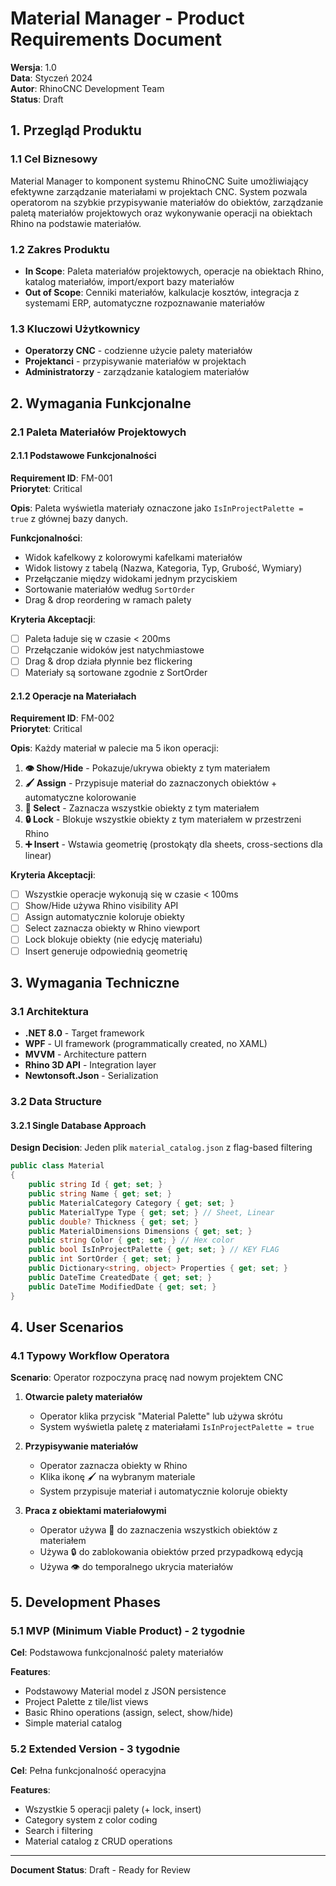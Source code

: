 # Material Manager - Product Requirements Document

**Wersja**: 1.0  
**Data**: Styczeń 2024  
**Autor**: RhinoCNC Development Team  
**Status**: Draft

## 1. Przegląd Produktu

### 1.1 Cel Biznesowy
Material Manager to komponent systemu RhinoCNC Suite umożliwiający efektywne zarządzanie materiałami w projektach CNC. System pozwala operatorom na szybkie przypisywanie materiałów do obiektów, zarządzanie paletą materiałów projektowych oraz wykonywanie operacji na obiektach Rhino na podstawie materiałów.

### 1.2 Zakres Produktu
- **In Scope**: Paleta materiałów projektowych, operacje na obiektach Rhino, katalog materiałów, import/export bazy materiałów
- **Out of Scope**: Cenniki materiałów, kalkulacje kosztów, integracja z systemami ERP, automatyczne rozpoznawanie materiałów

### 1.3 Kluczowi Użytkownicy
- **Operatorzy CNC** - codzienne użycie palety materiałów
- **Projektanci** - przypisywanie materiałów w projektach
- **Administratorzy** - zarządzanie katalogiem materiałów

## 2. Wymagania Funkcjonalne

### 2.1 Paleta Materiałów Projektowych

#### 2.1.1 Podstawowe Funkcjonalności
**Requirement ID**: FM-001  
**Priorytet**: Critical

**Opis**: Paleta wyświetla materiały oznaczone jako `IsInProjectPalette = true` z głównej bazy danych.

**Funkcjonalności**:
- Widok kafelkowy z kolorowymi kafelkami materiałów
- Widok listowy z tabelą (Nazwa, Kategoria, Typ, Grubość, Wymiary)
- Przełączanie między widokami jednym przyciskiem
- Sortowanie materiałów według `SortOrder`
- Drag & drop reordering w ramach palety

**Kryteria Akceptacji**:
- [ ] Paleta ładuje się w czasie < 200ms
- [ ] Przełączanie widoków jest natychmiastowe
- [ ] Drag & drop działa płynnie bez flickering
- [ ] Materiały są sortowane zgodnie z SortOrder

#### 2.1.2 Operacje na Materiałach
**Requirement ID**: FM-002  
**Priorytet**: Critical

**Opis**: Każdy materiał w palecie ma 5 ikon operacji:

1. **👁️ Show/Hide** - Pokazuje/ukrywa obiekty z tym materiałem
2. **🖌️ Assign** - Przypisuje materiał do zaznaczonych obiektów + automatyczne kolorowanie
3. **🎯 Select** - Zaznacza wszystkie obiekty z tym materiałem  
4. **🔒 Lock** - Blokuje wszystkie obiekty z tym materiałem w przestrzeni Rhino
5. **➕ Insert** - Wstawia geometrię (prostokąty dla sheets, cross-sections dla linear)

**Kryteria Akceptacji**:
- [ ] Wszystkie operacje wykonują się w czasie < 100ms
- [ ] Show/Hide używa Rhino visibility API
- [ ] Assign automatycznie koloruje obiekty
- [ ] Select zaznacza obiekty w Rhino viewport
- [ ] Lock blokuje obiekty (nie edycję materiału)
- [ ] Insert generuje odpowiednią geometrię

## 3. Wymagania Techniczne

### 3.1 Architektura
- **.NET 8.0** - Target framework
- **WPF** - UI framework (programmatically created, no XAML)
- **MVVM** - Architecture pattern
- **Rhino 3D API** - Integration layer
- **Newtonsoft.Json** - Serialization

### 3.2 Data Structure

#### 3.2.1 Single Database Approach
**Design Decision**: Jeden plik `material_catalog.json` z flag-based filtering

```csharp
public class Material
{
    public string Id { get; set; }
    public string Name { get; set; }
    public MaterialCategory Category { get; set; }
    public MaterialType Type { get; set; } // Sheet, Linear
    public double? Thickness { get; set; }
    public MaterialDimensions Dimensions { get; set; }
    public string Color { get; set; } // Hex color
    public bool IsInProjectPalette { get; set; } // KEY FLAG
    public int SortOrder { get; set; }
    public Dictionary<string, object> Properties { get; set; }
    public DateTime CreatedDate { get; set; }
    public DateTime ModifiedDate { get; set; }
}
```

## 4. User Scenarios

### 4.1 Typowy Workflow Operatora

**Scenario**: Operator rozpoczyna pracę nad nowym projektem CNC

1. **Otwarcie palety materiałów**
   - Operator klika przycisk "Material Palette" lub używa skrótu
   - System wyświetla paletę z materiałami `IsInProjectPalette = true`

2. **Przypisywanie materiałów**
   - Operator zaznacza obiekty w Rhino
   - Klika ikonę 🖌️ na wybranym materiale
   - System przypisuje materiał i automatycznie koloruje obiekty

3. **Praca z obiektami materiałowymi**
   - Operator używa 🎯 do zaznaczenia wszystkich obiektów z materiałem
   - Używa 🔒 do zablokowania obiektów przed przypadkową edycją
   - Używa 👁️ do temporalnego ukrycia materiałów

## 5. Development Phases

### 5.1 MVP (Minimum Viable Product) - 2 tygodnie
**Cel**: Podstawowa funkcjonalność palety materiałów

**Features**:
- Podstawowy Material model z JSON persistence
- Project Palette z tile/list views
- Basic Rhino operations (assign, select, show/hide)
- Simple material catalog

### 5.2 Extended Version - 3 tygodnie
**Cel**: Pełna funkcjonalność operacyjna

**Features**:
- Wszystkie 5 operacji palety (+ lock, insert)
- Category system z color coding
- Search i filtering
- Material catalog z CRUD operations

---

**Document Status**: Draft - Ready for Review 